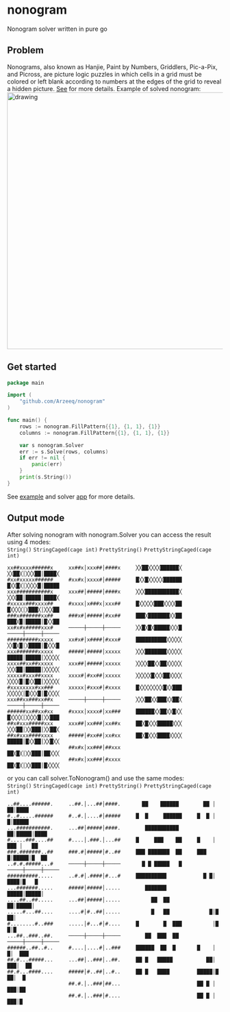 # nonogram

Nonogram solver written in pure go

## Problem

Nonograms, also known as Hanjie, Paint by Numbers, Griddlers, Pic-a-Pix, and Picross, are picture logic puzzles in which cells in a grid must be colored or left blank according to numbers at the edges of the grid to reveal a hidden picture.
[See](https://en.wikipedia.org/wiki/Nonogram#) for more details.
Example of solved nonogram:
<img src="https://upload.wikimedia.org/wikipedia/commons/thumb/9/9f/Nonogram_wiki.svg/1920px-Nonogram_wiki.svg.png" alt="drawing" width="600"/>

## Get started

```go
package main

import (
    "github.com/Arzeeq/nonogram"
)

func main() {
    rows := nonogram.FillPattern{{1}, {1, 1}, {1}}
	columns := nonogram.FillPattern{{1}, {1, 1}, {1}}

	var s nonogram.Solver
	err := s.Solve(rows, columns)
	if err != nil {
		panic(err)
	}
	print(s.String())
}
```
See [example](example/example.go) and solver [app](cmd/solver/main.go) for more details.

## Output mode

After solving nonogram with nonogram.Solver you can access the result using 4 modes: <br>
`String()` `StringCaged(cage int)` `PrettyString()` `PrettyStringCaged(cage int)`
```
xx##xxxx######x     xx##x│xxx##│####x     ╳╳██╳╳╳╳██████╳     ╳╳██╳│╳╳╳██│████╳
#xx#xxxxx######     #xx#x│xxxx#│#####     █╳╳█╳╳╳╳╳██████     █╳╳█╳│╳╳╳╳█│█████
xxx###########x     xxx##│#####│####x     ╳╳╳███████████╳     ╳╳╳██│█████│████╳
#xxxxx###xxxx##     #xxxx│x###x│xxx##     █╳╳╳╳╳███╳╳╳╳██     █╳╳╳╳│╳███╳│╳╳╳██
###x#######xx##     ###x#│#####│#xx##     ███╳███████╳╳██     ███╳█│█████│█╳╳██
xx#x#x#####xxx#     ─────┼─────┼─────     ╳╳█╳█╳█████╳╳╳█     ─────┼─────┼─────
##########xxxxx     xx#x#│x####│#xxx#     ██████████╳╳╳╳╳     ╳╳█╳█│╳████│█╳╳╳█
xxx#######xxxxx     #####│#####│xxxxx     ╳╳╳███████╳╳╳╳╳     █████│█████│╳╳╳╳╳
xxxx##xx##xxxxx     xxx##│#####│xxxxx     ╳╳╳╳██╳╳██╳╳╳╳╳     ╳╳╳██│█████│╳╳╳╳╳
xxxxx#xxx##xxxx     xxxx#│#xx##│xxxxx     ╳╳╳╳╳█╳╳╳██╳╳╳╳     ╳╳╳╳█│█╳╳██│╳╳╳╳╳
#xxxxxxxx#xx###     xxxxx│#xxx#│#xxxx     █╳╳╳╳╳╳╳╳█╳╳███     ╳╳╳╳╳│█╳╳╳█│█╳╳╳╳
xxx##xx###xx##x     ─────┼─────┼─────     ╳╳╳██╳╳███╳╳██╳     ─────┼─────┼─────
######xx##xx#xx     #xxxx│xxxx#│xx###     ██████╳╳██╳╳█╳╳     █╳╳╳╳│╳╳╳╳█│╳╳███
##x#xxx#####xxx     xxx##│xx###│xx##x     ██╳█╳╳╳█████╳╳╳     ╳╳╳██│╳╳███│╳╳██╳
##x#xxx####xxxx     #####│#xx##│xx#xx     ██╳█╳╳╳████╳╳╳╳     █████│█╳╳██│╳╳█╳╳
                    ##x#x│xx###│##xxx                         ██╳█╳│╳╳███│██╳╳╳
                    ##x#x│xx###│#xxxx                         ██╳█╳│╳╳███│█╳╳╳╳
```

or you can call solver.ToNonogram() and use the same modes: <br>
`String()` `StringCaged(cage int)` `PrettyString()` `PrettyStringCaged(cage int)`
```
..##....######.     ..##.│...##│####.       ██    ██████        ██ │   ██│████ 
#..#.....######     #..#.│....#│#####     █  █     ██████     █  █ │    █│█████
...###########.     ...##│#####│####.        ███████████         ██│█████│████ 
#.....###....##     #....│.###.│...##     █     ███    ██     █    │ ███ │   ██
###.#######..##     ###.#│#####│#..##     ███ ███████  ██     ███ █│█████│█  ██
..#.#.#####...#     ─────┼─────┼─────       █ █ █████   █     ─────┼─────┼─────
##########.....     ..#.#│.####│#...#     ██████████            █ █│ ████│█   █
...#######.....     #####│#####│.....        ███████          █████│█████│     
....##..##.....     ...##│#####│.....          ██  ██            ██│█████│     
.....#...##....     ....#│#..##│.....          █   ██             █│█  ██│     
#........#..###     .....│#...#│#....     █        █  ███          │█   █│█    
...##..###..##.     ─────┼─────┼─────        ██  ███  ██      ─────┼─────┼─────
######..##..#..     #....│....#│..###     ██████  ██  █       █    │    █│  ███
##.#...#####...     ...##│..###│..##.     ██ █   █████           ██│  ███│  ██ 
##.#...####....     #####│#..##│..#..     ██ █   ████         █████│█  ██│  █  
                    ##.#.│..###│##...                         ██ █ │  ███│██   
                    ##.#.│..###│#....                         ██ █ │  ███│█    
```